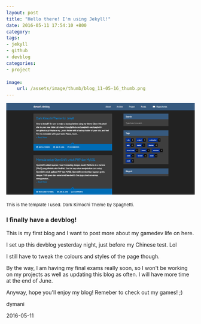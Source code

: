 ```yaml
---
layout: post
title: "Hello there! I'm using Jekyll!"
date: 2016-05-11 17:54:10 +800
category: 
tags: 
- jekyll
- github
- devblog
categories:
- project

image: 
    url: /assets/image/thumb/blog_11-05-16_thumb.png
---
```


![](/assets/image/blog/blog_12-05-16_blog.png)

<small align="right">This is the template I used. Dark Kimochi Theme by Spaghetti.</small>

<h3>I finally have a devblog!</h3>

This is my first blog and I want to post more about my gamedev life on here.

I set up this devblog yesterday night, just before my Chinese test. Lol<!--break-->

I still have to tweak the colours and styles of the page though.

By the way, I am having my final exams really soon, so I won't be working on my projects as well as updating this blog as often. I will have more time at the end of June.

Anyway, hope you'll enjoy my blog! Remeber to check out my games! ;)

dymani

2016-05-11
